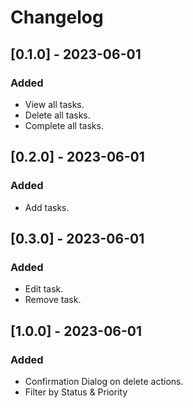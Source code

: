 # Changelog

## [0.1.0] - 2023-06-01

### Added
- View all tasks.
- Delete all tasks.
- Complete all tasks.

## [0.2.0] - 2023-06-01

### Added
- Add tasks.

## [0.3.0] - 2023-06-01

### Added
- Edit task.
- Remove task.

## [1.0.0] - 2023-06-01

### Added
- Confirmation Dialog on delete actions.
- Filter by Status & Priority
